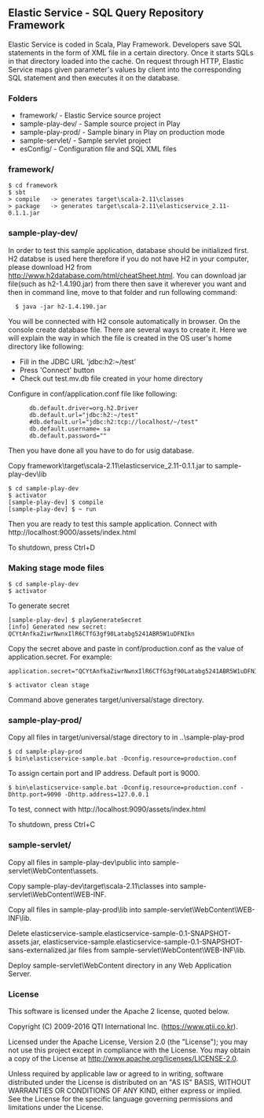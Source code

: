 ## Elastic Service - SQL Query Repository Framework

Elastic Service is coded in Scala, Play Framework. Developers save SQL statements in the form of XML file in a certain directory. Once it starts SQLs in that directory loaded into the cache. On request through HTTP, Elastic Service maps given parameter's values by client into the corresponding SQL statement and then executes it on the database.

### Folders

- framework/ - Elastic Service source project
- sample-play-dev/ - Sample source project in Play
- sample-play-prod/ - Sample binary in Play on production mode
- sample-servlet/ - Sample servlet project
- esConfig/ - Configuration file and SQL XML files

### framework/

```
$ cd framework
$ sbt
> compile   -> generates target\scala-2.11\classes
> package   -> generates target\scala-2.11\elasticservice_2.11-0.1.1.jar
```

### sample-play-dev/

In order to test this sample application, database should be initialized first.
H2 databse is used here therefore if you do not have H2 in your computer, please download H2 from http://www.h2database.com/html/cheatSheet.html. You can download jar file(such as h2-1.4.190.jar) from there then save it wherever you want and then in command line, move to that folder and run following command: 
```
  $ java -jar h2-1.4.190.jar
```

You will be connected with H2 console automatically in browser. On the console create database file. There are several ways to create it. Here we will explain the way in which the file is created in the OS user's home directory like following:
   - Fill in the JDBC URL 'jdbc:h2:~/test'
   - Press 'Connect' button
   - Check out test.mv.db file created in your home directory

Configure in conf/application.conf file like following:
```
      db.default.driver=org.h2.Driver
      db.default.url="jdbc:h2:~/test"
      #db.default.url="jdbc:h2:tcp://localhost/~/test"
      db.default.username= sa
      db.default.password=""
```

Then you have done all you have to do for usig database.	  

Copy framework\target\scala-2.11\elasticservice_2.11-0.1.1.jar to sample-play-dev\lib

```
$ cd sample-play-dev
$ activator
[sample-play-dev] $ compile
[sample-play-dev] $ ~ run
```

Then you are ready to test this sample application.
Connect with http://localhost:9000/assets/index.html

To shutdown, press Ctrl+D

### Making stage mode files

```
$ cd sample-play-dev
$ activator
```

To generate secret

```
[sample-play-dev] $ playGenerateSecret
[info] Generated new secret: QCYtAnfkaZiwrNwnxIlR6CTfG3gf90Latabg5241ABR5W1uDFNIkn
```

Copy the secret above and paste in conf/production.conf as the value of application.secret.
For example:
```
application.secret="QCYtAnfkaZiwrNwnxIlR6CTfG3gf90Latabg5241ABR5W1uDFNIkn"
```

```
$ activator clean stage
```

Command above generates target/universal/stage directory.

### sample-play-prod/

Copy all files in target/universal/stage directory to in ..\sample-play-prod

```
$ cd sample-play-prod
$ bin\elasticservice-sample.bat -Dconfig.resource=production.conf
```

To assign certain port and IP address. Default port is 9000.

```
$ bin\elasticservice-sample.bat -Dconfig.resource=production.conf -Dhttp.port=9090 -Dhttp.address=127.0.0.1
```

To test, connect with http://localhost:9090/assets/index.html

To shutdown, press Ctrl+C

### sample-servlet/

Copy all files in sample-play-dev\public into sample-servlet\WebContent\assets.

Copy sample-play-dev\target\scala-2.11\classes into sample-servlet\WebContent\WEB-INF.

Copy all files in sample-play-prod\lib into sample-servlet\WebContent\WEB-INF\lib.

Delete elasticservice-sample.elasticservice-sample-0.1-SNAPSHOT-assets.jar, elasticservice-sample.elasticservice-sample-0.1-SNAPSHOT-sans-externalized.jar files from sample-servlet\WebContent\WEB-INF\lib.

Deploy sample-servlet\WebContent directory in any Web Application Server.

### License

This software is licensed under the Apache 2 license, quoted below.

Copyright (C) 2009-2016 QTI International Inc. (https://www.qtii.co.kr).

Licensed under the Apache License, Version 2.0 (the "License"); you may not use this project except in compliance with the License. You may obtain a copy of the License at http://www.apache.org/licenses/LICENSE-2.0.

Unless required by applicable law or agreed to in writing, software distributed under the License is distributed on an "AS IS" BASIS, WITHOUT WARRANTIES OR CONDITIONS OF ANY KIND, either express or implied. See the License for the specific language governing permissions and limitations under the License.
